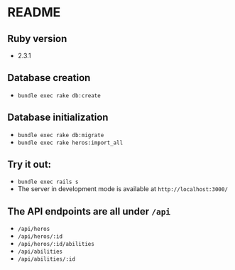 # README

## Ruby version
- 2.3.1

## Database creation
- `bundle exec rake db:create`

## Database initialization
- `bundle exec rake db:migrate`
- `bundle exec rake heros:import_all`

## Try it out:
- `bundle exec rails s`
- The server in development mode is available at `http://localhost:3000/`

## The API endpoints are all under `/api`
- `/api/heros`
- `/api/heros/:id`
- `/api/heros/:id/abilities`
- `/api/abilities`
- `/api/abilities/:id`
